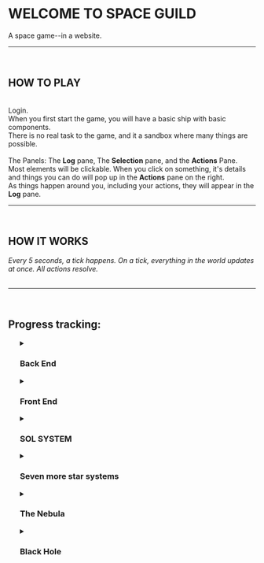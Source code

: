 <h1>WELCOME TO SPACE GUILD</h1>  
A space game--in a website.  
<hr>
<br>
<h2>HOW TO PLAY</h2>
<br>
Login.<br>
When you first start the game, you will have a basic ship with basic components.<br>
There is no real task to the game, and it a sandbox where many things are possible.<br>
<br>
The Panels: The <b>Log</b> pane, The <b>Selection</b> pane, and the <b>Actions</b> Pane.<br>
Most elements will be clickable. When you click on something, it's details and things you can do will pop up in the <b>Actions</b> pane on the right.  <br>
As things happen around you, including your actions, they will appear in the <b>Log</b> pane.<br>

<hr>
<br>
<h2>HOW IT WORKS</h2>
<i>Every 5 seconds, a tick happens. On a tick, everything in the world updates at once. All actions resolve. </i>
<br>
<br>
<hr>
<br>

<h2>Progress tracking:</h2>  
<ul>
<details>
    <summary><h3>Back End</h3></summary>
    <ul>
      <li>[ ] Ship statistics based on components? </li>
      <li>[X] Ship components</li>
      <li>[ ] Login System / token generation</li>
      <li>[ ] Logging <ul>
        <li>[ ] in region 'subscriber' pattern</li>
        <li>[ ] per ship log - messages and purely front-end added ship notifications (travel, damage, scanned, etc).</li>
        </ul>
      </li>
      <li>[ ] Station Shipyards/Vendor</li>
      <li>[ ] Anomalies (random events <s>at travel</s>)</li>
  </ul>
  </details>

  <details>
    <summary><h3>Front End</h3></summary>
    <ul>
      <li>[ ] Landing Page</li>
      <li>[ ] Login Page</li>
      <li>[ ] Game Page</li>
    </ul>
  </details>

  <details>
  <summary><h3>SOL SYSTEM</h3></summary>
    <ul>
      <li>[ ] POLITICS AND FACTION BUILDING</li>
      <li>[ ] Earth <ul>
        <li>[ ] Earth Orbit</li>
        <li>[ ] Earth Ground Station Zero</li>
        <li>[ ] Earth Orbital Station Zero</li>
        <li>[ ] Moon Orbit</li>
        <li>[ ] Moon Ground Station</li>
      </ul>
        <br>
      </li>
      <li>[ ] Sun Orbital</li>
        <br>
      <li>[ ] SOL -> ALPHA warp Gate orbital</li>
        <br>
      <li>[ ] Venus <ul>
        <li>[ ] Venus Orbit</li>
        <li>[ ] Venus Ground Station Zero</li>
        <li>[ ] Venus Orbital Station Zero</li>
      </ul>
        <br>
      </li>
      <li>[ ] Mars <ul>
        <li>[ ] Mars Orbit</li>
        <li>[ ] Mars Ground Station Zero</li>
        <li>[ ] Mars Orbital Station Zero</li>
        <li>[ ] Mars Moon 1 Ground Station</li>
        <li>[ ] Mars Moon 2 Ground Station</li>
       </ul>
      </li>
        <br>
      <li>[ ] Mercury <ul>
        <li>[ ] Mercury Orbit</li>
        <li>[ ] Mercury Ground Station</li>
       </ul>
      </li>
        <br>
      <li>[ ] Asteroid Belt <ul>
        <li>[ ] Belt Region 1 orbit <ul> 
          <li>[ ] Belt 1 Station</li>
        </ul>
        </li>
        <li>[ ] Belt Region 2 orbit <ul> 
          <li>[ ] Belt 2 Station</li>
        </ul>
        </li><li>[ ] Belt Region 3 orbit <ul> 
          <li>[ ] Belt 3 Station</li>
        </ul>
        </li>
       </ul>
      </li>
        <br>
      <li>[ ] Jupiter <ul>
        <li>[ ] Jupiter Orbit</li>
        <li>[ ] Jupiter Atmosphere Station 'Thunder Station'</li>
        <li>[ ] IO station</li>
       </ul>
      </li>   
        <br>
      <li>[ ] Saturn <ul>
        <li>[ ] Saturn Orbit</li>
        <li>[ ] Saturn Atmosphere Station 'Cloud Station'</li>
        <li>[ ] Ring station 1</li>
        <li>[ ] Ring station 2</li>
       </ul>
      </li>
        <br>
      <li>[ ] Uranus <ul>
        <li>[ ] Uranus Orbit</li>
        <li>[ ] Uranus Orbital Station</li>
        <li>[ ] Uranus Atmosphere station</li>
        </ul>
      </li>
        <br>
      <li>[ ] Kyper Regions <ul>
        <li>[ ] Kyper Region 1 Orbit + Station</li>
        <li>[ ] Kyper Region 2 Orbit + Station</li>
        <li>[ ] Kyper Region 3 Orbit + Station</li>
        <li>[ ] Kyper Region 4 Orbit + Station</li>
        </ul>
      </li>  
    </ul>
  </details>

  <details>
    <summary><h3>Seven more star systems</h3></summary>
    <ul>
      <li>[ ] Outer System 1<ul>
      <details>
        Science and research.  
        ## System composition in order inmost to outmost:  
        Binary star system.  
        Close Gas Giant.  
        Asteroid belt.  
        Shattered planet w/ Orbital station and Deadly Ground Resource Gather site.  
        Asteroid belt.  
        Shattered planet w/ Oribital station and two Dangerous Ground Resource Gather sites.  
        Synthetic planet w/ 2 Orbital stations and a Ground station.  
        ## Politics  
        A system of researchers using high-risk, high-reward scavengers to gather research materials from the shattered planets. All under the command of a few powerful barons trying to increase their wealth with SCIENCE!
        ## Warp Gate Connections:  
        Synthetic planet orbital gates -> Nebula Gates  
        Binary Star gates -> SOL  
        Binary Star gates -> Black Hole  
      </details>
        <li>[X] POLITICS AND FACTION BUILDING</li>
        <li>[X] gates?</li>
        <li>[X] planets</li>
        <li>[X] stations</li>
        <li>[ ] built in code?</li> 
        </ul>
      </li>
      <li>[ ] Outer System 2<ul>
        <li>[ ] POLITICS AND FACTION BUILDING</li>
        <li>[ ] gates?</li>
        <li>[ ] planets</li>
        <li>[ ] stations</li>
      </ul></li>
      <li>[ ] Outer System 3<ul>
        <li>[ ] POLITICS AND FACTION BUILDING</li>
        <li>[ ] gates?</li>
        <li>[ ] planets</li>
        <li>[ ] stations</li>
      </ul></li>
      <li>[ ] Outer System 4<ul>
        <li>[ ] POLITICS AND FACTION BUILDING</li>
        <li>[ ] gates?</li>
        <li>[ ] planets</li>
        <li>[ ] stations</li>
      </ul></li>
      <li>[ ] Outer System 5<ul>
        <li>[ ] POLITICS AND FACTION BUILDING</li>
        <li>[ ] gates?</li>
        <li>[ ] planets</li>
        <li>[ ] stations</li>
      </ul></li>
      <li>[ ] Outer System 6<ul>
        <li>[ ] POLITICS AND FACTION BUILDING</li>
        <li>[ ] gates?</li>
        <li>[ ] planets</li>
        <li>[ ] stations</li>
      </ul></li>
      <li>[ ] Outer System 7<ul>
        <li>[ ] POLITICS AND FACTION BUILDING</li>
        <li>[ ] gates?</li>
        <li>[ ] planets</li>
        <li>[ ] stations</li>
      </ul></li>
    </ul>
  </details>
  <details>
    <summary><h3>The Nebula</h3></summary>
    <ul>
      <li>[ ] Gate/Teleporter/Warp orbit</li>
      <li>[ ] Storm Region</li>
      <li>[ ] Asteroid Fields</li>
      <li>[ ] Nebula Station 1</li>
      <li>[ ] Nebula Station 2</li>
    </ul>
  </details>
  <details>
    <summary><h3>Black Hole</h3></summary>
    <ul>
      <li>[ ] Gate/Teleporter/Warp orbit</li>
      <li>[ ] Black Hole Orbit</li>
    </ul>
  </details>
  <br>
</ul>

